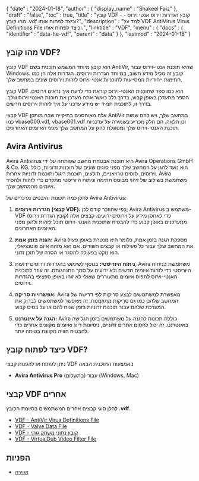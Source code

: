 {
  "date" : "2024-01-18",
  "author" : {
    "display_name" : "Shakeel Faiz"
  },
  "draft" : "false",
  "toc" : true,
  "title" : "קובץ VDF - קובץ הגדרות וירוס אנטי וירוס - מהו קובץ .vdf וכיצד לפתוח אותו?",
  "description" : "למד על VDF AntiVirus Virus Definitions File וכיצד לפתוח אותו.",
  "linktitle" : "VDF",
  "menu" : {
    "docs" : {
      "identifier" : "data-he-vdf",
      "parent" : "data"
    }
  },
  "lastmod" : "2024-01-18"
}

## מהו קובץ VDF?

קובץ VDF הוא קובץ מיוחד המשמש תוכנית בשם AntiVir, שהיא תוכנת אנטי-וירוס עבור Windows. קובץ זה מכיל מידע חשוב, במיוחד הגדרות וירוסים. הגדרות אלה הן כמו חתימות ייחודיות המסייעות לתוכניות אנטי-וירוס לזהות וירוסים שונים במחשב שלך.

קובץ VDF הוא כמו ספר שתוכנית האנטי-וירוס קוראת כדי לדעת איך נראים וירוסים. הספר מתעדכן באופן קבוע, בדרך כלל כאשר אתה מעדכן את תוכנת האנטי וירוס שלך. בדרך זו, לתוכנית תמיד יש מידע עדכני על איך לזהות וירוסים חדשים.

קבצי VDF אלה מאוחסנים בתיקייה שבה מותקן AntiVir במחשב שלך, ויש להם שמות כמו vbase000.vdf, vbase001.vdf וכן הלאה. הם חלק מכריע בשמירה על עדכניות תוכנת האנטי-וירוס שלך ומסוגלת להגן על המחשב שלך מפני האיומים האחרונים.

## Avira Antivirus

Avira Antivirus היא תוכנת אבטחת מחשב שפותחה על ידי Avira Operations GmbH & Co. KG. הוא נועד להגן על המחשב שלך מפני סוגים שונים של תוכנות זדוניות, כולל וירוסים, סוסים טרויאניים, תולעים, תוכנות ריגול ותוכנות זדוניות אחרות. Avira משתמשת בשילוב של זיהוי מבוסס חתימה וניתוח היוריסטי מתקדם כדי לזהות ולהסיר איומים מהמחשב שלך.

להלן כמה תכונות והיבטים מרכזיים של Avira Antivirus:

1. **הגדרות וירוסים (קבצי VDF):** כפי שהוזכר קודם לכן, Avira Antivirus משתמש ב-VDF (קובץ הגדרת וירוס) כדי לאחסן מידע על וירוסים ידועים. קבצים אלה מתעדכנים באופן קבוע כדי להבטיח שתוכנית האנטי-וירוס תוכל לזהות ולהגן מפני האיומים האחרונים.

2. **הגנה בזמן אמת:** Avira מספקת הגנה בזמן אמת, כלומר היא מנטרת באופן פעיל את המחשב שלך עבור כל פעילות או קבצים חשודים. אם הוא מזהה איום פוטנציאלי, הוא נוקט בפעולה להסגר או הסרה של תוכן זדוני.

3. **ניתוח היוריסטי:** בנוסף לשימוש בהגדרות וירוסים ידועות, Avira משתמשת בניתוח היוריסטי כדי לזהות איומים חדשים ולא ידועים על סמך התנהגותם. זה עוזר לתוכנית האנטי-וירוס לתפוס איומים מתעוררים שאולי לא זוהו באופן ספציפי בהגדרות וירוסים.

4. **אפשרויות סריקה:** Avira מאפשרת למשתמשים לבצע סריקות לפי דרישה של המחשב שלהם כמו גם סריקות מתוזמנות. זה מאפשר למשתמשים לבדוק את המערכת שלהם עבור תוכנות זדוניות בזמן שנוח להם או על בסיס קבוע.

5. **הגנה על אינטרנט:** Avira כוללת תכונות להגנה על משתמשים בזמן הגלישה באינטרנט. זה יכול לחסום אתרים זדוניים, ניסיונות דיוג ואיומים מקוונים אחרים כדי להבטיח חוויה מקוונת בטוחה יותר.

## כיצד לפתוח קובץ VDF?

ניתן לפתוח או להפנות קבצי VDF באמצעות התוכנית הבאה

- **Avira Antivirus Pro** (בתשלום) עבור (Windows, Mac)

## קבצי VDF אחרים

להלן סוגי קבצים אחרים המשתמשים בסיומת הקובץ **.vdf**.

- [VDF - AntiVir Virus Definitions File](/data/vdf/)
- [VDF - Valve Data File](/game/vdf/)
- [VDF - קובץ נתוני משחק גותי](/game/vdf-gothic/)
- [VDF - VirtualDub Video Filter File](/plugin/vdf/)

## הפניות
* [אווירה](https://en.wikipedia.org/wiki/Avira)
